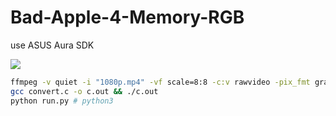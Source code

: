 # Bad-Apple-4-Memory-RGB

use ASUS Aura SDK

![](out.gif)

```sh
ffmpeg -v quiet -i "1080p.mp4" -vf scale=8:8 -c:v rawvideo -pix_fmt gray -f rawvideo - > 1.bin
gcc convert.c -o c.out && ./c.out
python run.py # python3
```
